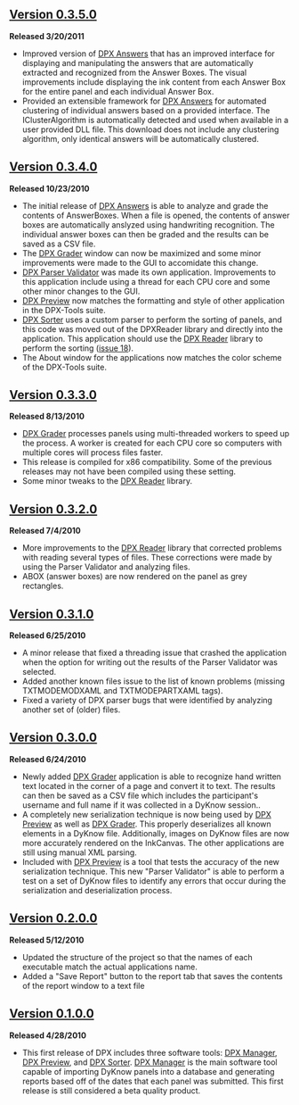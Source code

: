 ## [Version 0.3.5.0](http://dyknow-panel-extractor.googlecode.com/files/DPX-Tools%200.3.5.0.msi) ##
**Released 3/20/2011**
  * Improved version of [DPX Answers](DPXAnswers.md) that has an improved interface for displaying and manipulating the answers that are automatically extracted and recognized from the Answer Boxes.  The visual improvements include displaying the ink content from each Answer Box for the entire panel and each individual Answer Box.
  * Provided an extensible framework for [DPX Answers](DPXAnswers.md) for automated clustering of individual answers based on a provided interface.  The IClusterAlgorithm is automatically detected and used when available in a user provided DLL file.  This download does not include any clustering algorithm, only identical answers will be automatically clustered.

## [Version 0.3.4.0](http://dyknow-panel-extractor.googlecode.com/files/DPX-Tools%200.3.4.0.msi) ##
**Released 10/23/2010**
  * The initial release of [DPX Answers](DPXAnswers.md) is able to analyze and grade the contents of AnswerBoxes.  When a file is opened, the contents of answer boxes are automatically anslyzed using handwriting recognition.  The individual answer boxes can then be graded and the results can be saved as a CSV file.
  * The [DPX Grader](DPXGrader.md) window can now be maximized and some minor improvements were made to the GUI to accomidate this change.
  * [DPX Parser Validator](DPXParserValidator.md) was made its own application.  Improvements to this application include using a thread for each CPU core and some other minor changes to the GUI.
  * [DPX Preview](DPXPreview.md) now matches the formatting and style of other application in the DPX-Tools suite.
  * [DPX Sorter](DPXSorter.md) uses a custom parser to perform the sorting of panels, and this code was moved out of the DPXReader library and directly into the application.  This application should use the [DPX Reader](DPXReader.md) library to perform the sorting ([issue 18](https://github.com/kuenzign/dyknow-panel-extractor/issues/18)).
  * The About window for the applications now matches the color scheme of the DPX-Tools suite.

## [Version 0.3.3.0](http://dyknow-panel-extractor.googlecode.com/files/DPX-Tools%200.3.3.0.msi) ##
**Released 8/13/2010**
  * [DPX Grader](DPXGrader.md) processes panels using multi-threaded workers to speed up the process.  A worker is created for each CPU core so computers with multiple cores will process files faster.
  * This release is compiled for x86 compatibility.  Some of the previous releases may not have been compiled using these setting.
  * Some minor tweaks to the [DPX Reader](DPXReader.md) library.

## [Version 0.3.2.0](http://dyknow-panel-extractor.googlecode.com/files/DPX-Tools%200.3.2.0.msi) ##
**Released 7/4/2010**
  * More improvements to the [DPX Reader](DPXReader.md) library that corrected problems with reading several types of files.  These corrections were made by using the Parser Validator and analyzing files.
  * ABOX (answer boxes) are now rendered on the panel as grey rectangles.

## [Version 0.3.1.0](http://dyknow-panel-extractor.googlecode.com/files/DPX-Tools%200.3.1.0.msi) ##
**Released 6/25/2010**
  * A minor release that fixed a threading issue that crashed the application when the option for writing out the results of the Parser Validator was selected.
  * Added another known files issue to the list of known problems (missing TXTMODEMODXAML and TXTMODEPARTXAML tags).
  * Fixed a variety of DPX parser bugs that were identified by analyzing another set of (older) files.

## [Version 0.3.0.0](http://dyknow-panel-extractor.googlecode.com/files/DPX-Tools%200.3.0.0.msi) ##
**Released 6/24/2010**
  * Newly added [DPX Grader](DPXGrader.md) application is able to recognize hand written text located in the corner of a page and convert it to text.  The results can then be saved as a CSV file which includes the participant's username and full name if it was collected in a DyKnow session..
  * A completely new serialization technique is now being used by [DPX Preview](DPXPreview.md) as well as [DPX Grader](DPXGrader.md).  This properly deserializes all known elements in a DyKnow file.  Additionally, images on DyKnow files are now more accurately rendered on the InkCanvas.  The other applications are still using manual XML parsing.
  * Included with [DPX Preview](DPXPreview.md) is a tool that tests the accuracy of the new serialization technique.  This new "Parser Validator" is able to perform a test on a set of DyKnow files to identify any errors that occur during the serialization and deserialization process.

## [Version 0.2.0.0](http://dyknow-panel-extractor.googlecode.com/files/DPX-Tools%200.2.0.0.msi) ##
**Released 5/12/2010**

  * Updated the structure of the project so that the names of each executable match the actual applications name.
  * Added a "Save Report" button to the report tab that saves the contents of the report window to a text file


## [Version 0.1.0.0](http://dyknow-panel-extractor.googlecode.com/files/DPX-Tools%200.1.0.0.msi) ##
**Released 4/28/2010**

  * This first release of DPX includes three software tools: [DPX Manager](DPXManager.md), [DPX Preview](DPXPreview.md), and [DPX Sorter](DPXSorter.md).  [DPX Manager](DPXManager.md) is the main software tool capable of importing DyKnow panels into a database and generating reports based off of the dates that each panel was submitted.  This first release is still considered a beta quality product.
